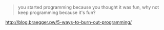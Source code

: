 > you started programming because you thought it was fun, why not keep programming because it's fun?

http://blog.braegger.pw/5-ways-to-burn-out-programming/
